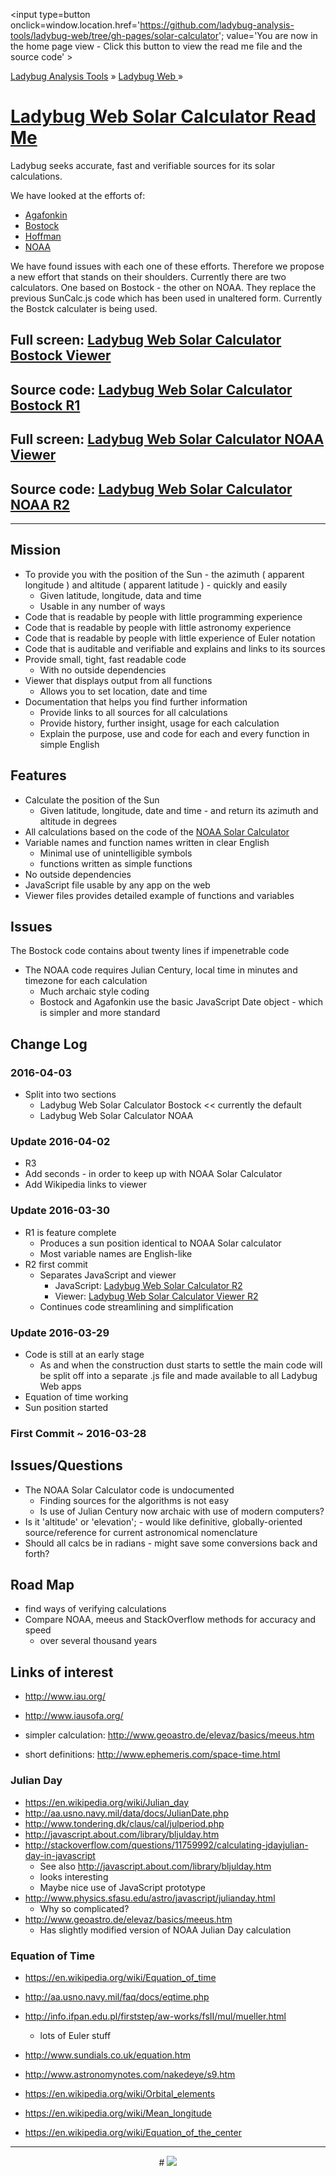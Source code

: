 ﻿<span style=display:none; >[You are now in a GitHub source code view - click this link to view the home page]( http://ladybug-analysis-tools.github.io/ladybug-web/#solar-calculator/readme.md "View file as a web page." ) </span>
<input type=button onclick=window.location.href='https://github.com/ladybug-analysis-tools/ladybug-web/tree/gh-pages/solar-calculator'; 
value='You are now in the home page view - Click this button to view the read me file and the source code' >

[Ladybug Analysis Tools]( http://ladybug-analysis-tools.github.io/ ) » [Ladybug Web ]( http://ladybug-analysis-tools.github.io/ladybug-web/ ) »

[Ladybug Web Solar Calculator Read Me]( #solar-calculator/readme.md )
===

Ladybug seeks accurate, fast and verifiable sources for its solar calculations.

We have looked at the efforts of:  

* [Agafonkin]( http://ladybug-analysis-tools.github.io/ladybug-web/index.html#suncalc-sandbox/readme.md )
* [Bostock]( http://ladybug-analysis-tools.github.io/ladybug-web/index.html#bostock-sandbox/readme.md )
* [Hoffman]( http://ladybug-analysis-tools.github.io/ladybug-web/sonnenverlauf/sonnenverlauf-test-r1.html )
* [NOAA]( http://ladybug-analysis-tools.github.io/ladybug-web/index.html#noaa-sandbox/readme.md )

We have found issues with each one of these efforts.
Therefore we propose a new effort that stands on their shoulders.
Currently there are two calculators. One based on Bostock - the other on NOAA.
They replace the previous SunCalc.js code which has been used in unaltered form.
Currently the Bostck calculater is being used.




## Full screen: [Ladybug Web Solar Calculator Bostock Viewer ]( http://ladybug-analysis-tools.github.io/ladybug-web/solar-calculator/index.html )


## Source code: [Ladybug Web Solar Calculator Bostock R1](  http://ladybug-analysis-tools.github.io/ladybug-web/solar-calculator/ladybug-web-solar-calculator-bostock-r1.js )


## Full screen: [Ladybug Web Solar Calculator NOAA Viewer ]( http://ladybug-analysis-tools.github.io/ladybug-web/solar-calculator/ladybug-web-solar-calculator-noaa-viewer-r3.html )


## Source code: [Ladybug Web Solar Calculator NOAA R2](  http://ladybug-analysis-tools.github.io/ladybug-web/solar-calculator/ladybug-web-solar-calculator-r2.js )

***

## Mission

* To provide you with the position of the Sun - the azimuth ( apparent longitude ) and altitude ( apparent latitude ) -  quickly and easily
	* Given latitude, longitude, data and time
	* Usable in any number of ways
* Code that is readable by people with little programming experience
* Code that is readable by people with little astronomy experience
* Code that is readable by people with little experience of Euler notation
* Code that is auditable and verifiable and explains and links to its sources
* Provide small, tight, fast readable code
	* With no outside dependencies
* Viewer that displays output from all functions
	* Allows you to set location, date and time
* Documentation that helps you find further information
	* Provide links to all sources for all calculations
	* Provide history, further insight, usage for each calculation
	* Explain the purpose, use and code for each and every function in simple English

## Features

* Calculate the position of the Sun
	* Given latitude, longitude, date and time - and return its azimuth and altitude in degrees
* All calculations based on the code of the [NOAA Solar Calculator]( http://www.esrl.noaa.gov/gmd/grad/solcalc/index.html )
* Variable names and function names written in clear English
	* Minimal use of unintelligible symbols
	* functions written as simple functions
* No outside dependencies
* JavaScript file usable by any app on the web
* Viewer files provides detailed example of functions and variables

## Issues

The Bostock code contains about twenty lines if impenetrable code
* The NOAA code requires Julian Century, local time in minutes and timezone for each calculation
	* Much archaic style coding 
	* Bostock and Agafonkin use the basic JavaScript Date object - which is simpler and more standard


## Change Log

### 2016-04-03


* Split into two sections
	* Ladybug Web Solar Calculator Bostock << currently the default
	* Ladybug Web Solar Calculator NOAA


### Update 2016-04-02

* R3
* Add seconds - in order to keep up with NOAA Solar Calculator
* Add Wikipedia links to viewer

### Update 2016-03-30

* R1 is feature complete
	* Produces a sun position identical to NOAA Solar calculator
	* Most variable names are English-like
* R2 first commit
	* Separates JavaScript and viewer
		* JavaScript: [Ladybug Web Solar Calculator R2](  http://ladybug-analysis-tools.github.io/ladybug-web/solar-calculator/ladybug-web-solar-calculator-r2.js )
		* Viewer: [Ladybug Web Solar Calculator Viewer R2](  http://ladybug-analysis-tools.github.io/ladybug-web/solar-calculator/ladybug-web-solar-calculator-viewer-r2.html )
	* Continues code streamlining and simplification


### Update 2016-03-29

* Code is still at an early stage
	* As and when the construction dust starts to settle the main code will be split off into a separate .js file and made available to all Ladybug Web apps
* Equation of time working
* Sun position started

### First Commit ~ 2016-03-28


## Issues/Questions

* The NOAA Solar Calculator code is undocumented
	* Finding sources for the algorithms is not easy
	* Is use of Julian Century now archaic with use of modern computers?
* Is it 'altitude' or 'elevation'; - would like definitive, globally-oriented source/reference for current astronomical nomenclature
* Should all calcs be in radians - might save some conversions back and forth?


## Road Map

* find ways of verifying calculations
* Compare NOAA, meeus and StackOverflow methods for accuracy and speed
	* over several thousand years


## Links of interest

* http://www.iau.org/
* http://www.iausofa.org/

* simpler calculation: http://www.geoastro.de/elevaz/basics/meeus.htm
* short definitions: http://www.ephemeris.com/space-time.html


### Julian Day

* https://en.wikipedia.org/wiki/Julian_day
* http://aa.usno.navy.mil/data/docs/JulianDate.php
* http://www.tondering.dk/claus/cal/julperiod.php
* http://javascript.about.com/library/bljulday.htm
* http://stackoverflow.com/questions/11759992/calculating-jdayjulian-day-in-javascript
	* See also http://javascript.about.com/library/bljulday.htm
	* looks interesting
	* Maybe nice use of JavaScript prototype
* http://www.physics.sfasu.edu/astro/javascript/julianday.html
	* Why so complicated?
* http://www.geoastro.de/elevaz/basics/meeus.htm
	* Has slightly modified version of NOAA Julian Day calculation



### Equation of Time

* https://en.wikipedia.org/wiki/Equation_of_time
* http://aa.usno.navy.mil/faq/docs/eqtime.php
* http://info.ifpan.edu.pl/firststep/aw-works/fsII/mul/mueller.html
	* lots of Euler stuff
* http://www.sundials.co.uk/equation.htm
* http://www.astronomynotes.com/nakedeye/s9.htm


* https://en.wikipedia.org/wiki/Orbital_elements
* https://en.wikipedia.org/wiki/Mean_longitude
* https://en.wikipedia.org/wiki/Equation_of_the_center

***

<center>
# <a href=javascript:window.scrollTo(0,0); style=text-decoration:none; ><img src="https://assets-cdn.github.com/images/icons/emoji/unicode/1f41e.png?v6" ></a>
</center>